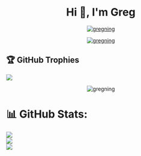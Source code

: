 <h1 align="center">Hi 👋, I'm Greg</h1>

<p align="center"> <a href="https://github.com/ryo-ma/github-profile-trophy"><img src="https://github-profile-trophy.vercel.app/?username=gregning" alt="gregning" /></a> </p>
<p align="center"> <a href="[https://github.com/ryo-ma/github-profile-trophy](https://github.com/GregNing)"><img src="https://github-profile-trophy.vercel.app/?username=GregNing&theme=radical&no-frame=false&no-bg=true&margin-w=4" alt="gregning" /></a> </p>

## 🏆 GitHub Trophies
![](https://github-profile-trophy.vercel.app/?username=GregNing&theme=radical&no-frame=false&no-bg=true&margin-w=4)

<div align="center">
<img src="https://github-readme-stats.vercel.app/api/top-langs?username=gregning&show_icons=true&locale=en&layout=compact" alt="gregning" />
</div>


# 📊 GitHub Stats:
![](https://github-readme-stats.vercel.app/api?username=GregNing&theme=dark&hide_border=false&include_all_commits=false&count_private=false)<br/>
![](https://github-readme-streak-stats.herokuapp.com/?user=GregNing&theme=dark&hide_border=false)<br/>
![](https://github-readme-stats.vercel.app/api/top-langs/?username=GregNing&theme=dark&hide_border=false&include_all_commits=false&count_private=false&layout=compact)

<!-- Proudly created with GPRM ( https://gprm.itsvg.in ) -->
